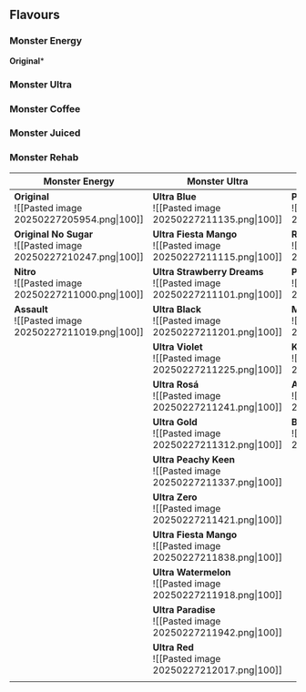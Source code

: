 ## Flavours
### Monster Energy
**Original***


### Monster Ultra

### Monster Coffee

### Monster Juiced

### Monster Rehab


| Monster Energy                                                     | Monster Ultra                                                            | Monster Juice                                                    | Monster Reserve                                                    |
| ------------------------------------------------------------------ | ------------------------------------------------------------------------ | ---------------------------------------------------------------- | ------------------------------------------------------------------ |
| **Original**<br>![[Pasted image 20250227205954.png\|100]]          | **Ultra Blue**<br>![[Pasted image 20250227211135.png\|100]]              | **Pipeline Punch**<br>![[Pasted image 20250227211504.png\|100]]  | **Orange Dreamsicle**<br>![[Pasted image 20250227210359.png\|100]] |
| **Original No Sugar**<br>![[Pasted image 20250227210247.png\|100]] | **Ultra Fiesta Mango**<br>![[Pasted image 20250227211115.png\|100]]      | **Rio Punch**<br>![[Pasted image 20250227211516.png\|100]]       | **White Pineapple**<br>![[Pasted image 20250227210347.png\|100]]   |
| **Nitro**<br>![[Pasted image 20250227211000.png\|100]]             | **Ultra Strawberry Dreams**<br>![[Pasted image 20250227211101.png\|100]] | **Pacific Punch**<br>![[Pasted image 20250227211532.png\|100]]   | **Peaches N' Crème<br>![[Pasted image 20250227210938.png\|100]]    |
| **Assault**<br>![[Pasted image 20250227211019.png\|100]]           | **Ultra Black**<br>![[Pasted image 20250227211201.png\|100]]             | **Mango Loco**<br>![[Pasted image 20250227211548.png\|100]]      |                                                                    |
|                                                                    | **Ultra Violet**<br>![[Pasted image 20250227211225.png\|100]]            | **Khaotic**<br>![[Pasted image 20250227211614.png\|100]]         |                                                                    |
|                                                                    | **Ultra Rosá**<br>![[Pasted image 20250227211241.png\|100]]              | **Aussie Lemonade**<br>![[Pasted image 20250227211634.png\|100]] |                                                                    |
|                                                                    | **Ultra Gold**<br>![[Pasted image 20250227211312.png\|100]]              | **Bad Apple**<br>![[Pasted image 20250227212134.png\|100]]       |                                                                    |
|                                                                    | **Ultra Peachy Keen**<br>![[Pasted image 20250227211337.png\|100]]       |                                                                  |                                                                    |
|                                                                    | **Ultra Zero**<br>![[Pasted image 20250227211421.png\|100]]              |                                                                  |                                                                    |
|                                                                    | **Ultra Fiesta Mango**<br>![[Pasted image 20250227211838.png\|100]]      |                                                                  |                                                                    |
|                                                                    | **Ultra Watermelon**<br>![[Pasted image 20250227211918.png\|100]]        |                                                                  |                                                                    |
|                                                                    | **Ultra Paradise**<br>![[Pasted image 20250227211942.png\|100]]          |                                                                  |                                                                    |
|                                                                    | **Ultra Red**<br>![[Pasted image 20250227212017.png\|100]]               |                                                                  |                                                                    |
|                                                                    |                                                                          |                                                                  |                                                                    |
